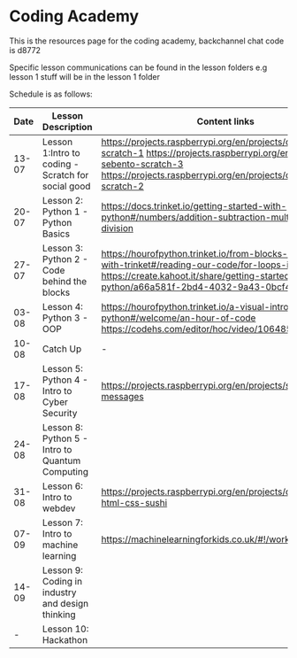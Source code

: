 # Coding Academy

This is the resources page for the coding academy, backchannel chat code is d8772

Specific lesson communications can be found in the lesson folders e.g lesson 1 stuff will be in the lesson 1 folder

Schedule is as follows:

|Date| Lesson Description | Content links
|-------|----------------------------------------------------|-------------------------------------------------------------------------------------------------------------------------------------------------------------------------------------------------------|
| 13-07 | Lesson 1:Intro to coding - Scratch for social good | https://projects.raspberrypi.org/en/projects/cd-sebento-scratch-1 https://projects.raspberrypi.org/en/projects/cd-sebento-scratch-3 https://projects.raspberrypi.org/en/projects/cd-sebento-scratch-2 |
| 20-07 | Lesson 2: Python 1 - Python Basics                 | https://docs.trinket.io/getting-started-with-python#/numbers/addition-subtraction-multiplication-division                                                                                             |
| 27-07 | Lesson 3: Python 2 - Code behind the blocks        | https://hourofpython.trinket.io/from-blocks-to-code-with-trinket#/reading-our-code/for-loops-in-code https://create.kahoot.it/share/getting-started-with-python/a66a581f-2bd4-4032-9a43-0bcf4c8e98ec                                                                                                  |
| 03-08 | Lesson 4: Python 3 - OOP                           | https://hourofpython.trinket.io/a-visual-introduction-to-python#/welcome/an-hour-of-code  https://codehs.com/editor/hoc/video/1064850/6642/4751 |
| 10-08 | Catch Up                                           | -                                                                                                                                                                                                     |
| 17-08 | Lesson 5: Python 4 - Intro to Cyber Security       | https://projects.raspberrypi.org/en/projects/secret-messages                                                                                                                                          |
| 24-08 | Lesson 8: Python 5 - Intro to Quantum Computing     |                                                                                                                                                                                                       |
| 31-08 | Lesson 6: Intro to webdev                          | https://projects.raspberrypi.org/en/projects/cd-beginner-html-css-sushi                                                                                                                           |
| 07-09 | Lesson 7: Intro to machine learning                | https://machinelearningforkids.co.uk/#!/worksheets                                                                                                                                                    |
| 14-09 | Lesson 9: Coding in industry and design thinking   |                                                                                                                                                                                                       |
| - | Lesson 10: Hackathon                                |                                                                                                                                                                                                       |
